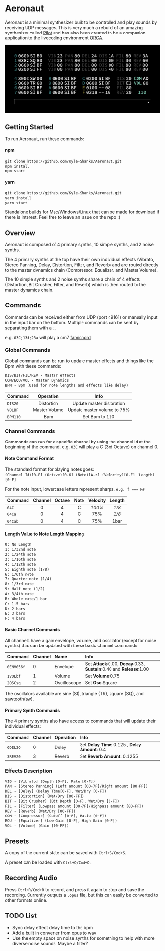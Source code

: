 # Aeronaut
Aeronaut is a minimal synthesizer built to be controlled and play sounds by receiving UDP messages. This is very much a rebuild of an amazing synthesizer called [Pilot](https://github.com/hundredrabbits/Pilot) and has also been created to be a companion application to the livecoding environment [ORCA](https://github.com/hundredrabbits/Orca).

![Aeronaut](img/aero.png)

## Getting Started
To run Aeronaut, run these commands:

#### **npm**
```
git clone https://github.com/Kyle-Shanks/Aeronaut.git
npm install
npm start
```
#### **yarn**
```
git clone https://github.com/Kyle-Shanks/Aeronaut.git
yarn install
yarn start
```

Standalone builds for Mac/Windows/Linux that can be made for download if there is interest. Feel free to leave an issue on the repo :)

## Overview
Aeronaut is composed of 4 primary synths, 10 simple synths, and 2 noise synths.

The 4 primary synths at the top have their own individual effects (Vibrato, Stereo Panning, Delay, Distortion, Filter, and Reverb) and are routed directly to the master dynamics chain (Compressor, Equalizer, and Master Volume).

The 10 simple synths and 2 noise synths share a chain of 4 effects (Distortion, Bit Crusher, Filter, and Reverb) which is then routed to the master dynamics chain.

## Commands
Commands can be received either from UDP (port 49161) or manually input in the input bar on the bottom. Multiple commands can be sent by separating them with a `;`.

e.g. `03C;13d;23a` will play a cm7 [famichord](https://www.youtube.com/watch?v=aEjcK5JFEFE&feature=youtu.be&t=1709)

### Global Commands
Global commands can be run to update master effects and things like the Bpm with these commands:
```
DIS/BIT/FIL/REV - Master effects
COM/EQU/VOL - Master Dynamics
BPM - Bpm (Used for note lengths and effects like delay)
```

| Command  | Operation  |   Info   |
| :-       | :-:        | :-:      |
| `DIS20`  | Distortion | Update master distoration    |
| `VOLBF`  | Master Volume | Update master volume to 75%    |
| `BPM110`  | Bpm        | Set Bpm to 110     |

### Channel Commands
Commands can run for a specific channel by using the channel id at the beginning of the command. e.g. `03C` will play a C (3rd Octave) on channel 0.

#### **Note Command Format**
The standard format for playing notes goes:<br/>
`(Channel Id)[0-F] (Octave)[0-6] (Note)[A-z] (Velocity)[0-F] (Length)[0-F]`

For the note input, lowercase letters represent sharps. `e.g. f === F#`

| Command  | Channel | Octave | Note | Velocity | Length |
| :-       | :-:     | :-:    | :-:  | :-:      | :-:    |
| `04C`    | 0       | 4      | C    | _100%_   | _1/8_ |
| `04Ca`   | 0       | 4      | C    | 75%      | _1/8_ |
| `04Cab`  | 0       | 4      | C    | 75%      | 1bar   |

#### **Length Value to Note Length Mapping**
```
0: No Length
1: 1/32nd note
2: 1/24th note
3: 1/16th note
4: 1/12th note
5: Eighth note (1/8)
6: 1/6th note
7: Quarter note (1/4)
8: 1/3rd note
9: Half note (1/2)
A: 3/4th note
B: Whole note/1 bar
C: 1.5 bars
D: 2 bars
E: 3 bars
F: 4 bars
```

#### **Basic Channel Commands**
All channels have a gain envelope, volume, and oscillator (except for noise synths) that can be updated with these basic channel commands:

| Command     | Channel | Name         | Info |
| :-          | :-      | :-           | :-   |
| `0ENV056f`  | 0       | Envelope     | Set **Attack**:0.00, **Decay**:0.33, **Sustain**:0.40 and **Release**:1.00 |
| `1VOLbf`    | 1       | Volume       | Set **Volume**:0.75 |
| `2OSCsq`    | 2       | Oscilloscope | Set **Osc**:Square |

The oscillators available are sine (SI), triangle (TR), square (SQ), and sawtooth(sw).

#### **Primary Synth Commands**
The 4 primary synths also have access to commands that will update their individual effects:

| Command     | Channel | Operation  | Info |
| :-          | :-      | :-         | :-   |
| `0DEL26`    | 0       | Delay      | Set **Delay Time**: 0.125 , **Delay Amount**: 0.4  |
| `3REV20`    | 3       | Reverb     | Set **Reverb Amount**: 0.1255   |

### Effects Description
```
VIB - [Vibrato] (Depth [0-F], Rate [0-F])
PAN - [Stereo Panning] (Left amount [00-7F]/Right amount [80-FF])
DEL - [Delay] (Delay Time[0-F], Wet/Dry [0-F])
DIS - [Distortion] (Wet/Dry [00-FF])
BIT - [Bit Crusher] (Bit Depth [0-F], Wet/Dry [0-F])
FIL - [Filter] (Lowpass amount [00-7F]/Highpass amount [80-FF])
REV - [Reverb] (Wet/Dry [00-FF])
COM - [Compressor] (Cutoff [0-F], Ratio [0-F])
EQU - [Equalizer] (Low Gain [0-F], High Gain [0-F])
VOL - [Volume] (Gain [00-FF])
```

## Presets
A copy of the current state can be saved with `Ctrl+S/Cmd+S`.

A preset can be loaded with `Ctrl+O/Cmd+O`.

## Recording Audio
Press `Ctrl+R/Cmd+R` to record, and press it again to stop and save the recording. Currently outputs a `.opus` file, but this can easily be converted to other formats online.

## TODO List
* Sync delay effect delay time to the bpm
* Add a built in converter from opus to wav
* Use the empty space on noise synths for something to help with more diverse noise sounds. Maybe a filter?